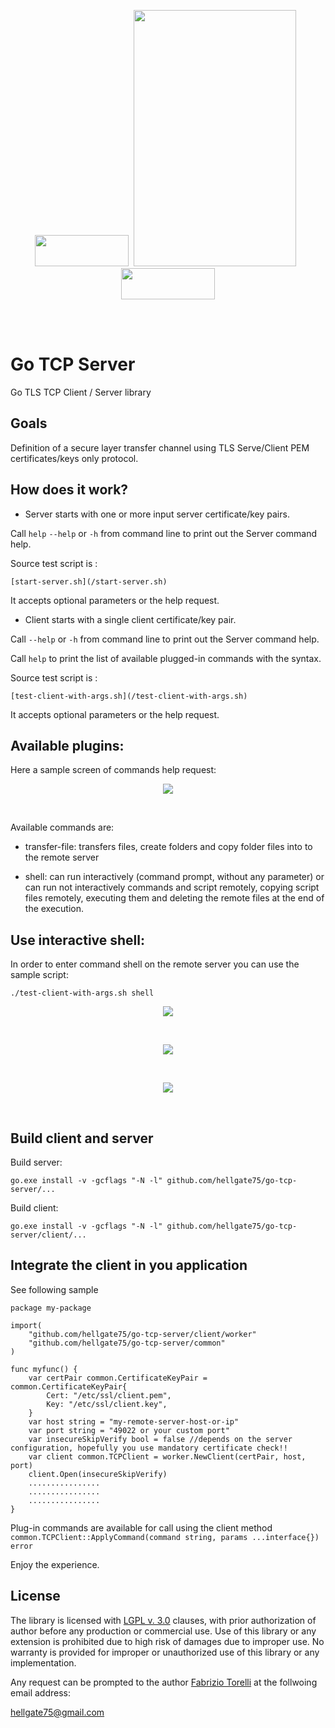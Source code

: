 <p align="center">
<image width="150" height="50" src="images/kube-go.png"></image>&nbsp;
<image width="260" height="410" src="images/golang-logo.png">
&nbsp;<image width="150" height="50" src="images/tls-logo.png"></image>
</p><br/>
<br/>

# Go TCP Server

Go TLS TCP Client / Server library

## Goals

Definition of a secure layer transfer channel using TLS Serve/Client PEM certificates/keys only protocol. 

## How does it work?

* Server starts with one or more input server certificate/key pairs. 

Call ```help``` ```--help``` or ```-h``` from command line to print out the Server command help.

Source test script is :
```
[start-server.sh](/start-server.sh)
```
It accepts optional parameters or the help request.




* Client starts with a single client certificate/key pair. 

Call ```--help``` or ```-h``` from command line to print out the Server command help. 

Call ```help``` to print the list of available plugged-in commands with the syntax. 



Source test script is :
```
[test-client-with-args.sh](/test-client-with-args.sh)
```
It accepts optional parameters or the help request.


## Available plugins:

Here a sample screen of commands help request:

<p align="center">
<image src="images/commands-screen.png">
</p><br/>

Available commands are:

* transfer-file: transfers files, create folders and copy folder files into to the remote server

* shell: can run interactively (command prompt, without any parameter) or can run not interactively commands and script remotely, copying script files remotely, executing them and deleting the remote files at the end of the execution.


## Use interactive shell:

In order to enter command shell on the remote server you can use the sample script: 

```
./test-client-with-args.sh shell
```

<p align="center">
	<image src="images/commands-interactive shell-1.png">
</p><br/>

<p align="center">
	<image src="images/commands-interactive shell-2.png">
</p><br/>

<p align="center">
	<image src="images/commands-interactive shell-3.png">
</p><br/>


## Build client and server

Build server:

```
go.exe install -v -gcflags "-N -l" github.com/hellgate75/go-tcp-server/...
```


Build client:

```
go.exe install -v -gcflags "-N -l" github.com/hellgate75/go-tcp-server/client/...
```



## Integrate the client in you application


See following sample

```
package my-package

import(
	"github.com/hellgate75/go-tcp-server/client/worker"
	"github.com/hellgate75/go-tcp-server/common"
)

func myfunc() {
	var certPair common.CertificateKeyPair = common.CertificateKeyPair{
		Cert: "/etc/ssl/client.pem",
		Key: "/etc/ssl/client.key",
	}
	var host string = "my-remote-server-host-or-ip"
	var port string = "49022 or your custom port"
	var insecureSkipVerify bool = false //depends on the server configuration, hopefully you use mandatory certificate check!!
	var client common.TCPClient = worker.NewClient(certPair, host, port)
	client.Open(insecureSkipVerify)
	................
	................
	................
}

```

Plug-in commands are available for call using the client method ```common.TCPClient::ApplyCommand(command string, params ...interface{}) error```



Enjoy the experience.



## License

The library is licensed with [LGPL v. 3.0](/LICENSE) clauses, with prior authorization of author before any production or commercial use. Use of this library or any extension is prohibited due to high risk of damages due to improper use. No warranty is provided for improper or unauthorized use of this library or any implementation.

Any request can be prompted to the author [Fabrizio Torelli](https://www.linkedin.com/in/fabriziotorelli) at the follwoing email address:

[hellgate75@gmail.com](mailto:hellgate75@gmail.com)




